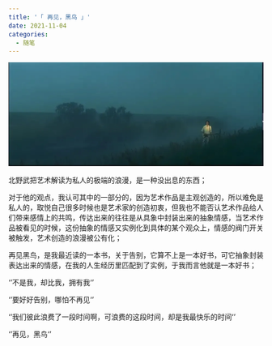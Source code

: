 ```yaml
---
title: '「 再见，黑鸟 」'
date: 2021-11-04
categories:
  - 随笔
---
```


![图 6](../../images/781e42d9841eeb1f67adfd83fa73e5b8a566dc3d8b9817121f3683a21509f0ce.png)

北野武把艺术解读为私人的极端的浪漫，是一种没出息的东西；

对于他的观点，我认可其中的一部分的，因为艺术作品是主观创造的，所以难免是私人的，取悦自己很多时候也是艺术家的创造初衷，但我也不能否认艺术作品给人们带来感情上的共鸣，传达出来的往往是从具象中封装出来的抽象情感，当艺术作品被看见的时候，这份抽象的情感又实例化到具体的某个观众上，情感的阀门开关被触发，艺术创造的浪漫被公有化；

再见黑鸟，是我最近读的一本书，关于告别，它算不上是一本好书，可它抽象封装表达出来的情感，在我的人生经历里匹配到了实例，于我而言他就是一本好书；

‘’不是我，却比我，拥有我‘’

‘’要好好告别，哪怕不再见‘’

‘’我们彼此浪费了一段时间啊，可浪费的这段时间，却是我最快乐的时间‘’

‘’再见，黑鸟‘’
